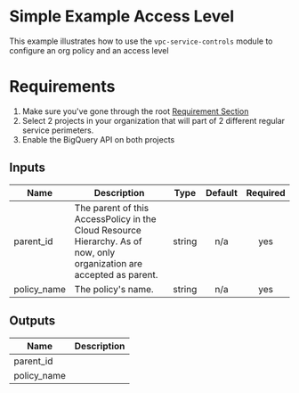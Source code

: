 # Simple Example Access Level

This example illustrates how to use the `vpc-service-controls` module to configure an org policy and an access level

# Requirements
1. Make sure you've gone through the root [Requirement Section](../../#requirements)
2. Select 2 projects in your organization that will part of 2 different regular service perimeters.
3. Enable the BigQuery API on both projects


[^]: (autogen_docs_start)

## Inputs

| Name | Description | Type | Default | Required |
|------|-------------|:----:|:-----:|:-----:|
| parent\_id | The parent of this AccessPolicy in the Cloud Resource Hierarchy. As of now, only organization are accepted as parent. | string | n/a | yes |
| policy\_name | The policy's name. | string | n/a | yes |

## Outputs

| Name | Description |
|------|-------------|
| parent\_id |  |
| policy\_name |  |

[^]: (autogen_docs_end)
